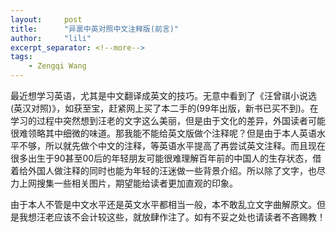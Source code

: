 ```yaml
---
layout:     post
title:      "异禀中英对照中文注释版(前言)"
author:     "lili"
excerpt_separator: <!--more-->
tags:
    - Zengqi Wang
---
```


 <!--more-->
 
最近想学习英语，尤其是中文翻译成英文的技巧。无意中看到了《汪曾祺小说选(英汉对照)》，如获至宝，赶紧网上买了本二手的(99年出版，新书已买不到)。在学习的过程中突然想到汪老的文字这么美丽，但是由于文化的差异，外国读者可能很难领略其中细微的味道。那我能不能给英文版做个注释呢？但是由于本人英语水平不够，所以就先做个中文的注释，等英语水平提高了再尝试英文注释。而且现在很多出生于90甚至00后的年轻朋友可能很难理解百年前的中国人的生存状态，借着给外国人做注释的同时也能为年轻的汪迷做一些背景介绍。所以除了文字，也尽力上网搜集一些相关图片，期望能给读者更加直观的印象。

由于本人不管是中文水平还是英文水平都相当一般，本不敢乱立文字曲解原文。但是我想汪老应该不会计较这些，就放肆作注了。如有不妥之处也请读者不吝赐教！

